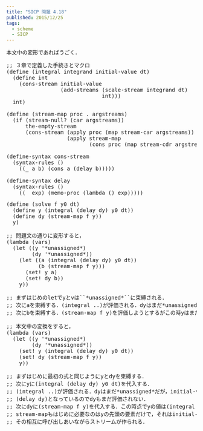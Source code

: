 ```yaml
---
title: "SICP 問題 4.18"
published: 2015/12/25
tags:
  - scheme
  - SICP
---
```


<p>本文中の変形であればうごく．</p>

<pre class="code lang-scheme" data-lang="scheme" data-unlink>
<span class="synComment">;; ３章で定義した手続きとマクロ</span>
<span class="synSpecial">(</span><span class="synStatement">define</span> <span class="synSpecial">(</span>integral integrand initial-value dt<span class="synSpecial">)</span>
  <span class="synSpecial">(</span><span class="synStatement">define</span> int
    <span class="synSpecial">(</span>cons-stream initial-value
                 <span class="synSpecial">(</span>add-streams <span class="synSpecial">(</span>scale-stream integrand dt<span class="synSpecial">)</span>
                              int<span class="synSpecial">)))</span>
  int<span class="synSpecial">)</span>

<span class="synSpecial">(</span><span class="synStatement">define</span> <span class="synSpecial">(</span>stream-map proc <span class="synSpecial">.</span> argstreams<span class="synSpecial">)</span>
  <span class="synSpecial">(</span><span class="synStatement">if</span> <span class="synSpecial">(</span>stream-null? <span class="synSpecial">(</span><span class="synIdentifier">car</span> argstreams<span class="synSpecial">))</span>
      the-empty-stream
      <span class="synSpecial">(</span>cons-stream <span class="synSpecial">(</span><span class="synIdentifier">apply</span> proc <span class="synSpecial">(</span><span class="synIdentifier">map</span> stream-car argstreams<span class="synSpecial">))</span>
                   <span class="synSpecial">(</span><span class="synIdentifier">apply</span> stream-map
                          <span class="synSpecial">(</span><span class="synIdentifier">cons</span> proc <span class="synSpecial">(</span><span class="synIdentifier">map</span> stream-cdr argstreams<span class="synSpecial">))))))</span>

<span class="synSpecial">(</span><span class="synStatement">define-syntax</span> cons-stream
  <span class="synSpecial">(</span><span class="synStatement">syntax-rules</span> <span class="synSpecial">()</span>
    <span class="synSpecial">((</span>_ a b<span class="synSpecial">)</span> <span class="synSpecial">(</span><span class="synIdentifier">cons</span> a <span class="synSpecial">(</span><span class="synStatement">delay</span> b<span class="synSpecial">)))))</span>

<span class="synSpecial">(</span><span class="synStatement">define-syntax</span> <span class="synStatement">delay</span>
  <span class="synSpecial">(</span><span class="synStatement">syntax-rules</span> <span class="synSpecial">()</span>
    <span class="synSpecial">((</span>_ <span class="synIdentifier">exp</span><span class="synSpecial">)</span> <span class="synSpecial">(</span>memo-proc <span class="synSpecial">(</span><span class="synStatement">lambda</span> <span class="synSpecial">()</span> <span class="synIdentifier">exp</span><span class="synSpecial">)))))</span>
</pre>




<pre class="code lang-scheme" data-lang="scheme" data-unlink><span class="synSpecial">(</span><span class="synStatement">define</span> <span class="synSpecial">(</span>solve f y0 dt<span class="synSpecial">)</span>
  <span class="synSpecial">(</span><span class="synStatement">define</span> y <span class="synSpecial">(</span>integral <span class="synSpecial">(</span><span class="synStatement">delay</span> dy<span class="synSpecial">)</span> y0 dt<span class="synSpecial">))</span>
  <span class="synSpecial">(</span><span class="synStatement">define</span> dy <span class="synSpecial">(</span>stream-map f y<span class="synSpecial">))</span>
  y<span class="synSpecial">)</span>

<span class="synComment">;; 問題文の通りに変形すると，</span>
<span class="synSpecial">(</span><span class="synStatement">lambda</span> <span class="synSpecial">(</span>vars<span class="synSpecial">)</span>
  <span class="synSpecial">(</span><span class="synStatement">let</span> <span class="synSpecial">((</span>y <span class="synSpecial">'</span><span class="synConstant">*unassigned*</span><span class="synSpecial">)</span>
        <span class="synSpecial">(</span>dy <span class="synSpecial">'</span><span class="synConstant">*unassigned*</span><span class="synSpecial">))</span>
    <span class="synSpecial">(</span><span class="synStatement">let</span> <span class="synSpecial">((</span>a <span class="synSpecial">(</span>integral <span class="synSpecial">(</span><span class="synStatement">delay</span> dy<span class="synSpecial">)</span> y0 dt<span class="synSpecial">))</span>
          <span class="synSpecial">(</span>b <span class="synSpecial">(</span>stream-map f y<span class="synSpecial">)))</span>
      <span class="synSpecial">(</span><span class="synStatement">set!</span> y a<span class="synSpecial">)</span>
      <span class="synSpecial">(</span><span class="synStatement">set!</span> dy b<span class="synSpecial">))</span>
    y<span class="synSpecial">))</span>

<span class="synComment">;; まずはじめのletでyとvは``*unassigned*``に束縛される．</span>
<span class="synComment">;; 次にaを束縛する．(integral ..)が評価される．dyはまだ*unassigned*だが，initial-valueだけcosされ，のこりの評価は遅れる．(delay dy)となっているのでdyもまだ評価されない．</span>
<span class="synComment">;; 次にbを束縛する．(stream-map f y)を評価しようとするがこの時yはまだ'*unassigned*なのでエラー．</span>

<span class="synComment">;; 本文中の変換をすると，</span>
<span class="synSpecial">(</span><span class="synStatement">lambda</span> <span class="synSpecial">(</span>vars<span class="synSpecial">)</span>
  <span class="synSpecial">(</span><span class="synStatement">let</span> <span class="synSpecial">((</span>y <span class="synSpecial">'</span><span class="synConstant">*unassigned*</span><span class="synSpecial">)</span>
        <span class="synSpecial">(</span>dy <span class="synSpecial">'</span><span class="synConstant">*unassigned*</span><span class="synSpecial">))</span>
    <span class="synSpecial">(</span><span class="synStatement">set!</span> y <span class="synSpecial">(</span>integral <span class="synSpecial">(</span><span class="synStatement">delay</span> dy<span class="synSpecial">)</span> y0 dt<span class="synSpecial">))</span>
    <span class="synSpecial">(</span><span class="synStatement">set!</span> dy <span class="synSpecial">(</span>stream-map f y<span class="synSpecial">))</span>
    y<span class="synSpecial">))</span>

<span class="synComment">;; まずはじめに最初の式と同じようにyとdyを束縛する．</span>
<span class="synComment">;; 次にyに(integral (delay dy) y0 dt)を代入する．</span>
<span class="synComment">;; (integral ..)が評価される．dyはまだ*unassigned*だが，initial-valueだけcosされ，のこりの評価は遅れる．</span>
<span class="synComment">;; (delay dy)となっているのでdyもまだ評価されない．</span>
<span class="synComment">;; 次にdyに(stream-map f y)を代入する．この時点でyの値は(integral (delay dy) y0 dt).</span>
<span class="synComment">;; stream-mapもはじめに必要なのはyの先頭の要素だけで，それはinitial-valueになっている．</span>
<span class="synComment">;; その相互に呼び出しあいながらストリームが作られる．</span>
</pre>


